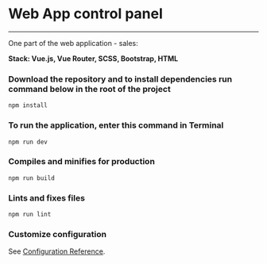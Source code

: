 # Web App control panel
---
One part of the web application - sales:

**Stack: Vue.js, Vue Router, SCSS, Bootstrap, HTML**

### Download the repository and to install dependencies run command below in the root of the project
```
npm install
```

### To run the application, enter this command in Terminal
```
npm run dev
```

### Compiles and minifies for production
```
npm run build
```

### Lints and fixes files
```
npm run lint
```

### Customize configuration
See [Configuration Reference](https://cli.vuejs.org/config/).

